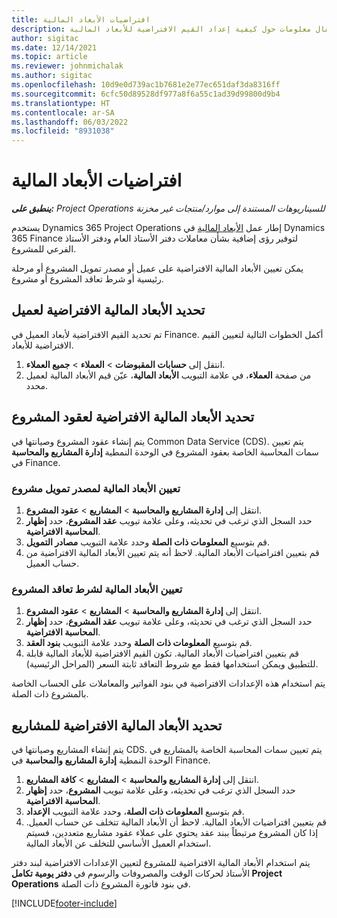 ```yaml
---
title: افتراضيات الأبعاد المالية
description: يوفر هذا المقال معلومات حول كيفية إعداد القيم الافتراضية للأبعاد المالية.
author: sigitac
ms.date: 12/14/2021
ms.topic: article
ms.reviewer: johnmichalak
ms.author: sigitac
ms.openlocfilehash: 10d9e0d739ac1b7681e2e77ec651daf3da8316ff
ms.sourcegitcommit: 6cfc50d89528df977a8f6a55c1ad39d99800d9b4
ms.translationtype: HT
ms.contentlocale: ar-SA
ms.lasthandoff: 06/03/2022
ms.locfileid: "8931038"
---
```

# <a name="financial-dimension-defaults"></a>افتراضيات الأبعاد المالية

_**ينطبق على:** Project Operations للسيناريوهات المستندة إلى موارد/منتجات غير مخزنة‬_



يستخدم Dynamics 365 Project Operations إطار عمل [الأبعاد المالية](/dynamics365/finance/general-ledger/financial-dimensions) في Dynamics 365 Finance لتوفير رؤى إضافية بشأن معاملات دفتر الأستاذ العام ودفتر الأستاذ الفرعي للمشروع.

يمكن تعيين الأبعاد المالية الافتراضية على عميل أو مصدر تمويل المشروع أو مرحلة رئيسية أو شرط تعاقد المشروع أو مشروع.

## <a name="define-default-financial-dimensions-for-a-customer"></a>تحديد الأبعاد المالية الافتراضية لعميل

تم تحديد القيم الافتراضية لأبعاد العميل في Finance. أكمل الخطوات التالية لتعيين القيم الافتراضية للأبعاد.

1. انتقل إلى **حسابات المقبوضات** > **العملاء** > **جميع العملاء**.
2. من صفحة **العملاء**، في علامة التبويب **الأبعاد المالية**، عيّن قيم الأبعاد المالية لعميل محدد.

## <a name="define-default-financial-dimensions-for-project-contracts"></a>تحديد الأبعاد المالية الافتراضية لعقود المشروع

يتم إنشاء عقود المشروع وصيانتها في Common Data Service (CDS). يتم تعيين سمات المحاسبة الخاصة بعقود المشروع في الوحدة النمطية **إدارة المشاريع والمحاسبة** في Finance.

### <a name="set-financial-dimensions-for-a-project-funding-source"></a>تعيين الأبعاد المالية لمصدر تمويل مشروع

1. انتقل إلى **إدارة المشاريع والمحاسبة** > **المشاريع** > **عقود المشروع**.
2. حدد السجل الذي ترغب في تحديثه، وعلى علامة تبويب **عقد المشروع**، حدد **إظهار المحاسبة الافتراضية**.
3. قم بتوسيع **المعلومات ذات الصلة** وحدد علامة التبويب **مصادر التمويل**.
4. قم بتعيين افتراضيات الأبعاد المالية. لاحظ أنه يتم تعيين الأبعاد المالية الافتراضية من حساب العميل.

### <a name="set-financial-dimensions-for-a-project-contract-line"></a>تعيين الأبعاد المالية لشرط تعاقد المشروع

1. انتقل إلى **إدارة المشاريع والمحاسبة** > **المشاريع** > **عقود المشروع**.
2. حدد السجل الذي ترغب في تحديثه، وعلى علامة تبويب **عقد المشروع**، حدد **إظهار المحاسبة الافتراضية**.
3. قم بتوسيع **المعلومات ذات الصلة** وحدد علامة التبويب **بنود العقد**.
4. قم بتعيين افتراضيات الأبعاد المالية. تكون القيم الافتراضية للأبعاد المالية قابلة للتطبيق ويمكن استخدامها فقط مع شروط التعاقد ثابتة السعر (المراحل الرئيسية).

يتم استخدام هذه الإعدادات الافتراضية في بنود الفواتير والمعاملات على الحساب الخاصة بالمشروع ذات الصلة.

## <a name="define-default-financial-dimensions-for-projects"></a>تحديد الأبعاد المالية الافتراضية للمشاريع

يتم إنشاء المشاريع وصيانتها في CDS. يتم تعيين سمات المحاسبة الخاصة بالمشاريع في الوحدة النمطية **إدارة المشاريع والمحاسبة** في Finance.

1. انتقل إلى **إدارة المشاريع والمحاسبة** > **المشاريع** > **كافة المشاريع**.
2. حدد السجل الذي ترغب في تحديثه، وعلى علامة تبويب **المشروع**، حدد **إظهار المحاسبة الافتراضية**.
3. قم بتوسيع **المعلومات ذات الصلة**، وحدد علامة التبويب **الإعداد**.
4. قم بتعيين افتراضيات الأبعاد المالية. لاحظ أن الأبعاد المالية تتخلف عن حساب العميل. إذا كان المشروع مرتبطاً ببند عقد يحتوي على عملاء عقود مشاريع متعددين، فسيتم استخدام العميل الأساسي للتخلف عن الأبعاد المالية.

يتم استخدام الأبعاد المالية الافتراضية للمشروع لتعيين الإعدادات الافتراضية لبند دفتر الأستاذ لحركات الوقت والمصروفات والرسوم في **دفتر يومية تكامل Project Operations** في بنود فاتورة المشروع ذات الصلة.

[!INCLUDE[footer-include](../includes/footer-banner.md)]
